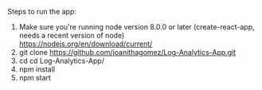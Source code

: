 Steps to run the app:

1. Make sure you're running node version 8.0.0 or later (create-react-app, needs a recent version of node) https://nodejs.org/en/download/current/
2. git clone https://github.com/joanithagomez/Log-Analytics-App.git
3. cd cd Log-Analytics-App/
4. npm install
5. npm start
